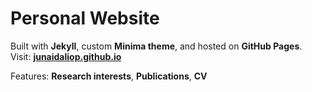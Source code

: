 # Personal Website

Built with **Jekyll**, custom **Minima theme**, and hosted on **GitHub Pages**.  
Visit: [**junaidaliop.github.io**](https://junaidaliop.github.io)

Features: **Research interests**, **Publications**, **CV**